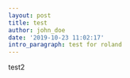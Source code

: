 ```yaml
---
layout: post
title: test
author: john_doe
date: '2019-10-23 11:02:17'
intro_paragraph: test for roland
---
```

test2
